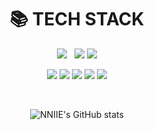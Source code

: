 <div align="center">

<div align=center><h1>📚 TECH STACK</h1></div>

<p align="center"><img src="https://img.shields.io/badge/Java-FC4C02?style=flat-square&logo=java&logoColor=white"/>  &nbsp; <img src="https://img.shields.io/badge/javascript-F7DF1E?style=flat-square&logo=javascript&logoColor=black">  <img src="https://img.shields.io/badge/python-3776AB?style=flat-square&logo=python&logoColor=white"></p>
  
<p align="center"><img src="https://img.shields.io/badge/spring-6DB33F?style=flat-square&logo=spring&logoColor=white">  <img src="https://img.shields.io/badge/flask-000000?style=flat-square&logo=flask&logoColor=white">  <img src="https://img.shields.io/badge/mysql-4479A1?style=flat-square&logo=mysql&logoColor=white">  <img src="https://img.shields.io/badge/aws-232F3E?style=flat-square&logo=amazonaws&logoColor=white">  <img src="https://img.shields.io/badge/github-181717?style=flat-square&logo=github&logoColor=white"></p>

<br>


![NNIIE's GitHub stats](https://github-readme-stats.vercel.app/api?username=NNIIE&show_icons=true&theme=dark)
</div>
